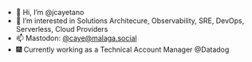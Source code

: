 - 👋 Hi, I’m @jcayetano
- 👀 I’m interested in Solutions Architecure, Observability, SRE, DevOps, Serverless, Cloud Providers
- 📫 Mastodon: [@caye@malaga.social](https://malaga.social/@caye)
- 🎆 Currently working as a Technical Account Manager @Datadog

<!---
jcayetano/jcayetano is a ✨ special ✨ repository because its `README.md` (this file) appears on your GitHub profile.
You can click the Preview link to take a look at your changes.
--->
